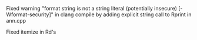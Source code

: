 Fixed warning "format string is not a string literal (potentially insecure) [-Wformat-security]"
in clang compile by adding explicit string call to Rprint in ann.cpp

Fixed itemize in Rd's